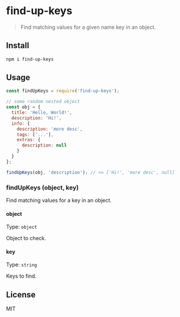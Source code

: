# find-up-keys

> Find matching values for a given name key in an object.

## Install

```bash
npm i find-up-keys
```

## Usage

```js
const findUpKeys = require('find-up-keys');

// some random nested object
const obj = {
  title: 'Hello, World!',
  description: 'Hi!',
  info: {
    description: 'more desc',
    tags: ['...'],
    extras: {
      description: null
    }
  }
};

findUpKeys(obj, 'description'); // <= ['Hi!', 'more desc', null]
```

### findUpKeys (object, key)

Find matching values for a key in an object.

#### object

Type: `object`

Object to check.

#### key

Type: `string`

Keys to find.

## License

MIT